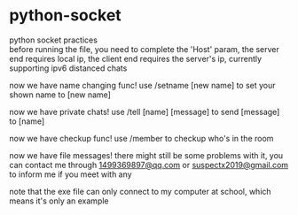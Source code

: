 # python-socket
python socket practices  
before running the file, you need to complete the 'Host' param, the server end requires local ip, the client end requires the server's ip, currently supporting ipv6 distanced chats

now we have name changing func! use /setname \[new name] to set your shown name to \[new name]

now we have private chats! use /tell \[name] \[message] to send \[message] to \[name]

now we have checkup func! use /member to checkup who's in the room

now we have file messages! there might still be some problems with it, you can contact me through 1499369897@qq.com or suspectx2019@gmail.com to inform me if you meet with any

note that the exe file can only connect to my computer at school, which means it's only an example
